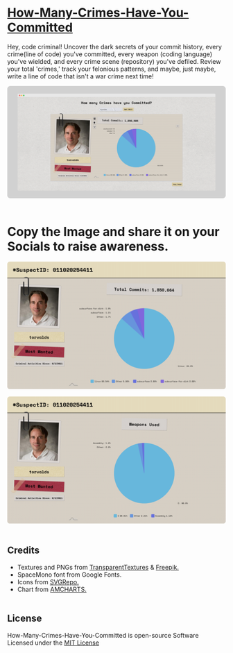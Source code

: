 # [How-Many-Crimes-Have-You-Committed](https://praashoo7.github.io/How-Many-Crimes-Have-You-Committed/)

Hey, code criminal! Uncover the dark secrets of your commit history, every crime(line of code) you've committed, every weapon (coding language) you've wielded, and every crime scene (repository) you've defiled. Review your total 'crimes,' track your felonious patterns, and maybe, just maybe, write a line of code that isn't a war crime next time!

![Readme Image](imgs/ReadMe-Images/ReadMe-Image.png)<br><br>


# Copy the Image and share it on your Socials to raise awareness.

![Readme Image1](imgs/ReadMe-Images/ReadMe-Image1.png)

![Readme Image2](imgs/ReadMe-Images/ReadMe-Image2.png)<br><br>


## Credits

  - Textures and PNGs from [TransparentTextures](https://www.transparenttextures.com/) & [Freepik.](https://www.freepik.com/)
  - SpaceMono font from Google Fonts.
  - Icons from [SVGRepo.](https://www.svgrepo.com/)
  - Chart from [AMCHARTS.](https://www.amcharts.com/)<br><br>


## License

How-Many-Crimes-Have-You-Committed is open-source Software Licensed under the [MIT License](https://github.com/Praashoo7/How-Many-Crimes-Have-You-Committed/blob/main/LICENSE)
